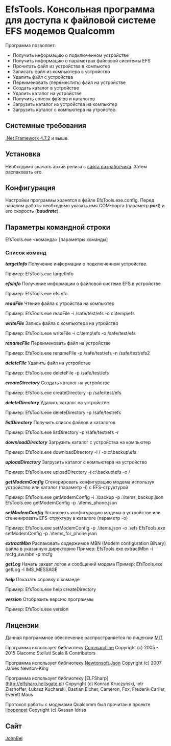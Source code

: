 # EfsTools. Консольная программа для доступа к файловой системе EFS модемов Qualcomm

Программа позволяет:
- Получить информацию о подключенном устройстве
- Получить информацию о параметрах файловой сиситемы EFS
- Прочитать файл из устройства в компьютер
- Записать файл из компьютера в устройство
- Удалить файл с устройства
- Переименовать (переместить) файл на устройстве
- Создать каталог в устройстве
- Удалить каталог на устройстве
- Получить список файлов и каталогов 
- Загрузить каталог из устройства на компьютер
- Загрузить каталог с компьютера на утройство.

## Системные требования
[.Net Framework 4.7.2](https://dotnet.microsoft.com/download/dotnet-framework/net472) и выше.

## Установка
Необходимо скачать архив релиза с [сайта разработчика](http://johnbel.github.io/). Затем распаковать его.

## Конфигурация
Настройки программы хранятся в файле EfsTools.exe.config. Перед началом работы необходимо указать имя COM-порта (параметр ***port***) и его скорость (***baudrate***).

## Параметры командной строки

EfsTools.exe <команда> [параметры команды]

### Список команд
  
***targetInfo***
Получение информации о подключенном устройстве.

Пример: EfsTools.exe targetInfo

***efsInfo***
Получение информации о файловой системе EFS в устройстве

Пример: EfsTools.exe efsInfo

***readFile***
Чтение файла с утройства на компьютер

Пример: EfsTools.exe readFile -i /safe/test/efs -o c:\temp\efs

***writeFile***
Запись файла с компьютера на утройство

Пример: EfsTools.exe writeFile -i c:\temp\efs -o /safe/test/efs

***renameFile***
Переименовать файл на устройстве

Пример: EfsTools.exe renameFile -p /safe/test/efs -n /safe/test/efs2


***deleteFile***
Удалить файл на устройстве

Пример: EfsTools.exe deleteFile -p /safe/test/efs

***createDirectory***
Создать каталог на устройстве

Пример: EfsTools.exe createDirectory -p /safe/test/efs


***deleteDirectory***
Удалить каталог на устройстве

Пример: EfsTools.exe deleteDirectory -p /safe/test/efs


***listDirectory***
Получить список файлов и каталогов 

Пример: EfsTools.exe listDirectory -p /safe/test/efs -r

***downloadDirectory***
Загрузить каталог с устройства на компьютер

Пример: EfsTools.exe downloadDirectory -i / -o c:\backup\efs


***uploadDirectory***
Загрузить каталог c компьютера на устройство

Пример: EfsTools.exe uploadDirectory -i c:\backup\efs -o /


***getModemConfig***
Сгенерировать конфигурацию модема используя устройство или каталог (параметр -i) с EFS-структурой

Пример: EfsTools.exe getModemConfig -i .\backup -p .\items_backup.json 
EfsTools.exe getModemConfig -p .\items_phone.json 


***setModemConfig***
Установить конфигурацию модема в устройстве или сгененировать EFS-структуру в каталоге (параметр -o)

Пример: EfsTools.exe setModemConfig -p .\items.json -o .\efs
EfsTools.exe setModemConfig -p .\items_for_phone.json


***extractMbn***
Распаковать содержимое MBN (Modem configuration BiNary) файла в указанную директорию
Пример: EfsTools.exe extractMbn -i mcfg_sw.mbn -p mcfg

***getLog***
Начать захват логов и сообщений модема
Пример: EfsTools.exe getLog -l IMS_MESSAGE
  
  
***help***
Показать справку о команде

Пример: EfsTools.exe help createDirectory

***version***
Отобразить версию программы

Пример: EfsTools.exe version

## Лицензии
Данная программное обеспечение распространяется по лицензии [MIT](/License.md)

Программа использует библиотеку [Commandline](https://github.com/commandlineparser/commandline) Copyright (c) 2005 - 2015 Giacomo Stelluti Scala & Contributors

Программа использует библиотеку [Newtonsoft.Json](https://www.newtonsoft.com/json) Copyright (c) 2007 James Newton-King

Программа использует библиотеку [ELFSharp] (http://elfsharp.hellsgate.pl) Copyright (c) Konrad Kruczyński, iotr Zierhoffer, Łukasz Kucharski, Bastian Eicher, Cameron, Fox, Frederik Carlier, Everett Maus

Протокол работы с модемами Qualcomm был прочитан в проекте [libopenpst](https://github.com/openpst/libopenpst) Copyright (c) Gassan Idriss

## Сайт
[JohnBel](http://johnbel.github.io/)
